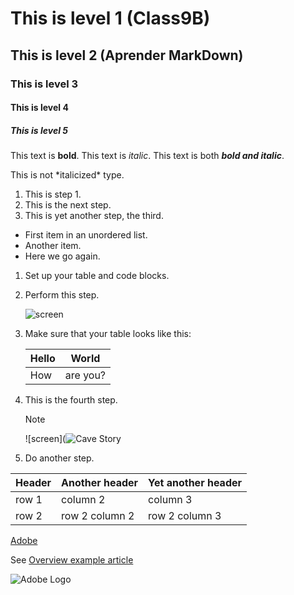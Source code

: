 # This is level 1 (Class9B)
## This is level 2 (Aprender MarkDown)
### This is level 3
#### This is level 4
##### This is level 5

   This text is **bold**.
   This text is *italic*.
   This text is both ***bold and italic***.


This is not \*italicized\* type.

1. This is step 1.
1. This is the next step.
1. This is yet another step, the third.


* First item in an unordered list.
* Another item.
* Here we go again.


1. Set up your table and code blocks.
1. Perform this step.

   ![screen](https://experienceleague.adobe.com/docs/contributor/assets/adobe_standard_logo.png?lang=es)

1. Make sure that your table looks like this:

   | Hello | World |
   |---|---|
   | How | are you? |

1. This is the fourth step.

   >[!NOTE]
   >
   >![screen](![Cave Story](https://github.com/user-attachments/assets/f3aa3ffe-6b0f-4db0-969a-4cf7d4ce2140)

1. Do another step.

| Header | Another header | Yet another header |
|--- |--- |--- |
| row 1 | column 2 | column 3 |
| row 2 | row 2 column 2 | row 2 column 3 |


[Adobe](https://www.adobe.com)

See [Overview example article](../../overview.md)

![Adobe Logo](/docs/contributor/assets/adobe_standard_logo.png "Hover text")
